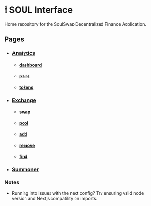 # 🕯 SOUL Interface

Home repository for the SoulSwap Decentralized Finance Application.

## Pages

- ### [Analytics](./src/pages/analytics)
  - #### [dashboard](./src/pages/analytics/dashboard)
  - #### [pairs](./src/pages/analytics/pairs)
  - #### [tokens](./src/pages/analytics/tokens)
- ### [Exchange](./src/pages/exchange)
  - #### [swap](./src/pages/exchange/swap)
  - #### [pool](./src/pages/exchange/pool)
  - #### [add](./src/pages/exchange/add)
  - #### [remove](./src/pages/exchange/remove)
  - #### [find](./src/pages/exchange/find)
- ### [Summoner](./src/pages/summoner)

### Notes
- Running into issues with the next config? Try ensuring valid node version and Nextjs compatility on imports.